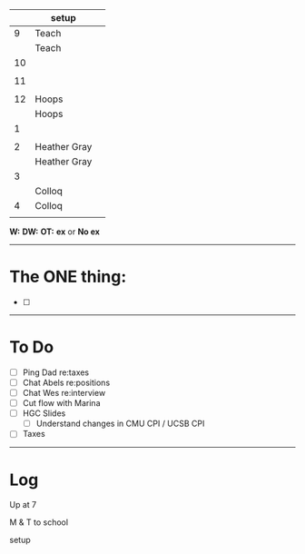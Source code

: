 
|     | setup        |     |
| --- | ------------ | --- |
| 9   | Teach        |     |
|     | Teach        |     |
| 10  |              |     |
|     |              |     |
| 11  |              |     |
|     |              |     |
| 12  | Hoops        |     |
|     | Hoops        |     |
| 1   |              |     |
|     |              |     |
| 2   | Heather Gray |     |
|     | Heather Gray |     |
| 3   |              |     |
|     | Colloq       |     |
| 4   | Colloq       |     |
|     |              |     |

**W:**
**DW:**
**OT:**
**ex** or **No ex**

---
# The ONE thing: 
- [ ] 

---
# To Do

- [ ] Ping Dad re:taxes
- [ ] Chat Abels re:positions
- [ ] Chat Wes re:interview
- [ ] Cut flow with Marina 
- [ ]  HGC Slides
	- [ ] Understand changes in CMU CPI / UCSB CPI
- [ ] Taxes

---

# Log

Up at 7

M & T to school 

setup